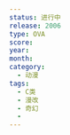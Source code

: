 ```yaml
---
status: 进行中
release: 2006
type: OVA
score:
year:
month:
category:
  - 动漫
tags:
  - C类
  - 漫改
  - 奇幻
  -
---
```

